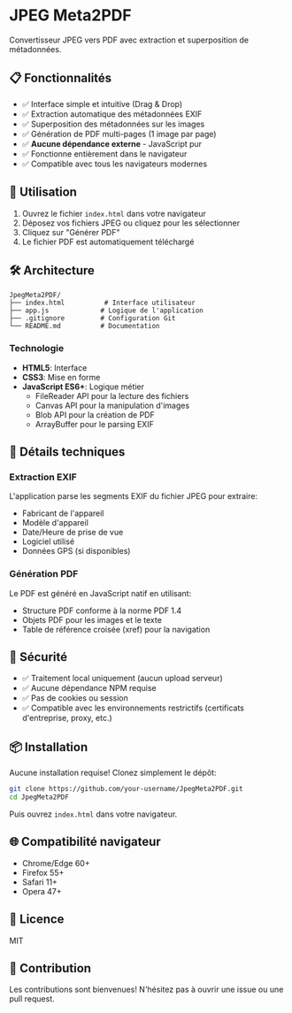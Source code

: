 # JPEG Meta2PDF

Convertisseur JPEG vers PDF avec extraction et superposition de métadonnées.

## 📋 Fonctionnalités

- ✅ Interface simple et intuitive (Drag & Drop)
- ✅ Extraction automatique des métadonnées EXIF
- ✅ Superposition des métadonnées sur les images
- ✅ Génération de PDF multi-pages (1 image par page)
- ✅ **Aucune dépendance externe** - JavaScript pur
- ✅ Fonctionne entièrement dans le navigateur
- ✅ Compatible avec tous les navigateurs modernes

## 🚀 Utilisation

1. Ouvrez le fichier `index.html` dans votre navigateur
2. Déposez vos fichiers JPEG ou cliquez pour les sélectionner
3. Cliquez sur "Générer PDF"
4. Le fichier PDF est automatiquement téléchargé

## 🛠️ Architecture

```
JpegMeta2PDF/
├── index.html          # Interface utilisateur
├── app.js             # Logique de l'application
├── .gitignore         # Configuration Git
└── README.md          # Documentation
```

### Technologie

- **HTML5**: Interface
- **CSS3**: Mise en forme
- **JavaScript ES6+**: Logique métier
  - FileReader API pour la lecture des fichiers
  - Canvas API pour la manipulation d'images
  - Blob API pour la création de PDF
  - ArrayBuffer pour le parsing EXIF

## 📝 Détails techniques

### Extraction EXIF

L'application parse les segments EXIF du fichier JPEG pour extraire:
- Fabricant de l'appareil
- Modèle d'appareil
- Date/Heure de prise de vue
- Logiciel utilisé
- Données GPS (si disponibles)

### Génération PDF

Le PDF est généré en JavaScript natif en utilisant:
- Structure PDF conforme à la norme PDF 1.4
- Objets PDF pour les images et le texte
- Table de référence croisée (xref) pour la navigation

## 🔐 Sécurité

- ✅ Traitement local uniquement (aucun upload serveur)
- ✅ Aucune dépendance NPM requise
- ✅ Pas de cookies ou session
- ✅ Compatible avec les environnements restrictifs (certificats d'entreprise, proxy, etc.)

## 📦 Installation

Aucune installation requise! Clonez simplement le dépôt:

```bash
git clone https://github.com/your-username/JpegMeta2PDF.git
cd JpegMeta2PDF
```

Puis ouvrez `index.html` dans votre navigateur.

## 🌐 Compatibilité navigateur

- Chrome/Edge 60+
- Firefox 55+
- Safari 11+
- Opera 47+

## 📄 Licence

MIT

## 🤝 Contribution

Les contributions sont bienvenues! N'hésitez pas à ouvrir une issue ou une pull request.
